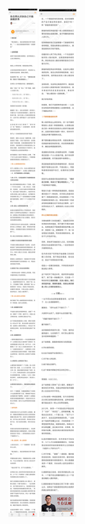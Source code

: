 ![](../../images/2017年05月/GX0521你总得认识到自己不能拯救世界.jpg)
![](../../images/2017年05月/GX0521你总得认识到自己不能拯救世界2.jpg)
